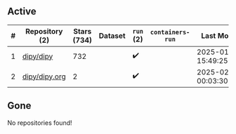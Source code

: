 ## Active
| # | Repository (2) | Stars (734) | Dataset | `run` (2) | `containers-run` | Last Modified |
| --- | --- | --- | --- | --- | --- | --- |
| 1 | [dipy/dipy](https://github.com/dipy/dipy) | 732 |  | :heavy_check_mark: |  | 2025-01-31 15:49:25+00:00 |
| 2 | [dipy/dipy.org](https://github.com/dipy/dipy.org) | 2 |  | :heavy_check_mark: |  | 2025-02-03 00:03:30+00:00 |

## Gone
No repositories found!
